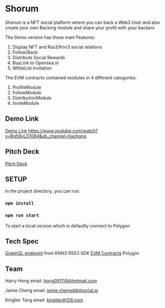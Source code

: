 # Shorum
Shorum is a NFT social platform where you can back a Web3 User and also create your own Backing module and share your profit with your backers

The Demo version has these main Features:
1. Display NFT and Rss3/Knn3 social relations
2. Follow/Back
3. Distribute Social Rewards
4. BuyLink to Opensea.io
5. WhiteList Invitation

The EVM contracts contained modules in 4 different catogories:
1. ProfileModule
2. FollowModule
3. DistributionModule
4. InviteModule


## Demo Link
[Demo Link](https://www.youtube.com/watch?v=Bg59yLD1084&ab_channel=haohong)
https://www.youtube.com/watch?v=Bg59yLD1084&ab_channel=haohong

## Pitch Deck
[Pitch Deck](https://docs.google.com/presentation/d/1OoYnf1F7uOa0BhXBuMoUryoR5_7WZrd35dXNg82ezqM/edit?usp=sharing)

## SETUP
In the project directory, you can run:

### `npm install`
### `npm run start`
To start a local version which is defaultly connect to Polygon

## Tech Spec
[GraphQL endpoint](https://mw.graphql.knn3.xyz) from KNN3
RSS3 SDK
[EVM Contracts](https://github.com/Shorumlab/shorum-contracts) Polygon

## Team

Harry Hong
email: hong091114@hotmail.com

Jamie Cheng
email: jamie.cheng@bitportal.io

Kingller Tang
email: kingller@126.com

